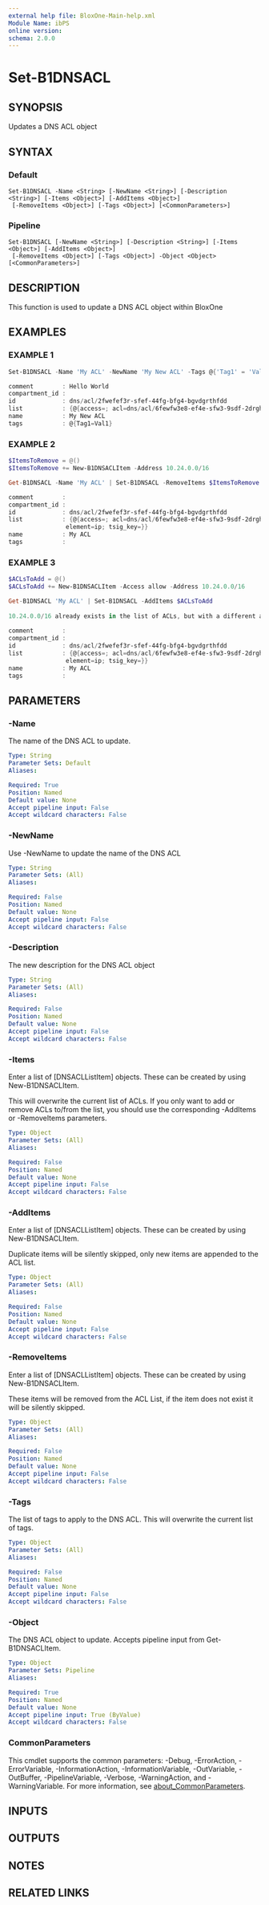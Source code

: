 ```yaml
---
external help file: BloxOne-Main-help.xml
Module Name: ibPS
online version:
schema: 2.0.0
---
```


# Set-B1DNSACL

## SYNOPSIS
Updates a DNS ACL object

## SYNTAX

### Default
```
Set-B1DNSACL -Name <String> [-NewName <String>] [-Description <String>] [-Items <Object>] [-AddItems <Object>]
 [-RemoveItems <Object>] [-Tags <Object>] [<CommonParameters>]
```

### Pipeline
```
Set-B1DNSACL [-NewName <String>] [-Description <String>] [-Items <Object>] [-AddItems <Object>]
 [-RemoveItems <Object>] [-Tags <Object>] -Object <Object> [<CommonParameters>]
```

## DESCRIPTION
This function is used to update a DNS ACL object within BloxOne

## EXAMPLES

### EXAMPLE 1
```powershell
Set-B1DNSACL -Name 'My ACL' -NewName 'My New ACL' -Tags @{'Tag1' = 'Val1'}

comment        : Hello World
compartment_id : 
id             : dns/acl/2fwefef3r-sfef-44fg-bfg4-bgvdgrthfdd
list           : {@{access=; acl=dns/acl/6fewfw3e8-ef4e-sfw3-9sdf-2drghdg4ed2; address=; element=acl; tsig_key=}, @{access=allow; acl=; address=::; element=ip; tsig_key=}}
name           : My New ACL
tags           : @{Tag1=Val1}
```

### EXAMPLE 2
```powershell
$ItemsToRemove = @()
$ItemsToRemove += New-B1DNSACLItem -Address 10.24.0.0/16

Get-B1DNSACL -Name 'My ACL' | Set-B1DNSACL -RemoveItems $ItemsToRemove

comment        : 
compartment_id : 
id             : dns/acl/2fwefef3r-sfef-44fg-bfg4-bgvdgrthfdd
list           : {@{access=; acl=dns/acl/6fewfw3e8-ef4e-sfw3-9sdf-2drghdg4ed2; address=; element=acl; tsig_key=}, @{access=allow; acl=; address=10.0.0.0/16; 
                element=ip; tsig_key=}}
name           : My ACL
tags           :
```

### EXAMPLE 3
```powershell
$ACLsToAdd = @()
$ACLsToAdd += New-B1DNSACLItem -Access allow -Address 10.24.0.0/16

Get-B1DNSACL 'My ACL' | Set-B1DNSACL -AddItems $ACLsToAdd
              
10.24.0.0/16 already exists in the list of ACLs, but with a different action. Updating the action to: deny
                                                                                                                        
comment        : 
compartment_id : 
id             : dns/acl/2fwefef3r-sfef-44fg-bfg4-bgvdgrthfdd
list           : {@{access=; acl=dns/acl/6fewfw3e8-ef4e-sfw3-9sdf-2drghdg4ed2; address=; element=acl; tsig_key=}, @{access=deny; acl=; address=10.24.0.0/16; element=ip; tsig_key=}, @{access=allow; acl=; address=10.0.0.0/16; 
                element=ip; tsig_key=}}
name           : My ACL
tags           :
```

## PARAMETERS

### -Name
The name of the DNS ACL to update.

```yaml
Type: String
Parameter Sets: Default
Aliases:

Required: True
Position: Named
Default value: None
Accept pipeline input: False
Accept wildcard characters: False
```

### -NewName
Use -NewName to update the name of the DNS ACL

```yaml
Type: String
Parameter Sets: (All)
Aliases:

Required: False
Position: Named
Default value: None
Accept pipeline input: False
Accept wildcard characters: False
```

### -Description
The new description for the DNS ACL object

```yaml
Type: String
Parameter Sets: (All)
Aliases:

Required: False
Position: Named
Default value: None
Accept pipeline input: False
Accept wildcard characters: False
```

### -Items
Enter a list of \[DNSACLListItem\] objects.
These can be created by using New-B1DNSACLItem.

This will overwrite the current list of ACLs.
If you only want to add or remove ACLs to/from the list, you should use the corresponding -AddItems or -RemoveItems parameters.

```yaml
Type: Object
Parameter Sets: (All)
Aliases:

Required: False
Position: Named
Default value: None
Accept pipeline input: False
Accept wildcard characters: False
```

### -AddItems
Enter a list of \[DNSACLListItem\] objects.
These can be created by using New-B1DNSACLItem.

Duplicate items will be silently skipped, only new items are appended to the ACL list.

```yaml
Type: Object
Parameter Sets: (All)
Aliases:

Required: False
Position: Named
Default value: None
Accept pipeline input: False
Accept wildcard characters: False
```

### -RemoveItems
Enter a list of \[DNSACLListItem\] objects.
These can be created by using New-B1DNSACLItem.

These items will be removed from the ACL List, if the item does not exist it will be silently skipped.

```yaml
Type: Object
Parameter Sets: (All)
Aliases:

Required: False
Position: Named
Default value: None
Accept pipeline input: False
Accept wildcard characters: False
```

### -Tags
The list of tags to apply to the DNS ACL.
This will overwrite the current list of tags.

```yaml
Type: Object
Parameter Sets: (All)
Aliases:

Required: False
Position: Named
Default value: None
Accept pipeline input: False
Accept wildcard characters: False
```

### -Object
The DNS ACL object to update.
Accepts pipeline input from Get-B1DNSACLItem.

```yaml
Type: Object
Parameter Sets: Pipeline
Aliases:

Required: True
Position: Named
Default value: None
Accept pipeline input: True (ByValue)
Accept wildcard characters: False
```

### CommonParameters
This cmdlet supports the common parameters: -Debug, -ErrorAction, -ErrorVariable, -InformationAction, -InformationVariable, -OutVariable, -OutBuffer, -PipelineVariable, -Verbose, -WarningAction, and -WarningVariable. For more information, see [about_CommonParameters](http://go.microsoft.com/fwlink/?LinkID=113216).

## INPUTS

## OUTPUTS

## NOTES

## RELATED LINKS

